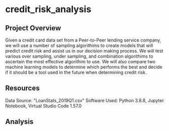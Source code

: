 # credit_risk_analysis
## Project Overview
Given a credit card data set from a Peer-to-Peer lending service company, we will use a number of sampling algorithims to create models that will predict credit risk and assist us in our decision making process. We will test various over sampling, under sampling, and combination algorithims to ascertain the most effective algorithim to use. We will also compare two machine learning models to determine which performs the best and decide if it should be a tool used in the future when determining credit risk.

## Resources
Data Source: "LoanStats_2019Q1.csv"
Software Used: Python 3.8.8, Jupyter Notebook, Virtual Studio Code 1.57.0

## Analysis
